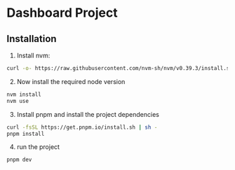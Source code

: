 # Dashboard Project
## Installation
1. Install nvm:

```bash 
curl -o- https://raw.githubusercontent.com/nvm-sh/nvm/v0.39.3/install.sh | bash
```

2. Now install the required node version

```bash
nvm install
nvm use
```

3. Install pnpm and install the project dependencies

```bash
curl -fsSL https://get.pnpm.io/install.sh | sh -
pnpm install
```

4. run the project
```bash
pnpm dev
```